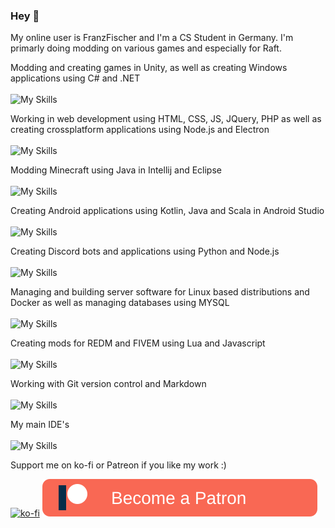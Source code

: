 ### Hey :wave:

My online user is FranzFischer and I'm a CS Student in Germany. I'm primarly doing modding on various games and especially for Raft.

Modding and creating games in Unity, as well as creating Windows applications using C# and .NET
\
\
![My Skills](https://skillicons.dev/icons?i=cs,dotnet,unity,windows)

Working in web development using HTML, CSS, JS, JQuery, PHP as well as creating crossplatform applications using Node.js and Electron
\
\
![My Skills](https://skillicons.dev/icons?i=html,css,js,jquery,php,nodejs,electron)

Modding Minecraft using Java in Intellij and Eclipse 
\
\
![My Skills](https://skillicons.dev/icons?i=java,idea,eclipse)

Creating Android applications using Kotlin, Java and Scala in Android Studio
\
\
![My Skills](https://skillicons.dev/icons?i=kotlin,java,scala,androidstudio)

Creating Discord bots and applications using Python and Node.js
\
\
![My Skills](https://skillicons.dev/icons?i=py,nodejs,discord,bots,anaconda)

Managing and building server software for Linux based distributions and Docker as well as managing databases using MYSQL
\
\
![My Skills](https://skillicons.dev/icons?i=bash,linux,ubuntu,debian,arch,docker,mysql)

Creating mods for REDM and FIVEM using Lua and Javascript
\
\
![My Skills](https://skillicons.dev/icons?i=lua,js)

Working with Git version control and Markdown
\
\
![My Skills](https://skillicons.dev/icons?i=git,github,gitlab,md,latex)

My main IDE's
\
\
![My Skills](https://skillicons.dev/icons?i=visualstudio,vscode)

Support me on ko-fi or Patreon if you like my work :)

[![ko-fi](https://ko-fi.com/img/githubbutton_sm.svg)](https://ko-fi.com/U7U1XZHXW)
[![Patreon](https://raw.githubusercontent.com/FranzFischer78/FranzFischer78/refs/heads/main/PatreonButton.svg)](https://patreon.com/FranzFischer?utm_medium=unknown&utm_source=join_link&utm_campaign=creatorshare_creator&utm_content=copyLink)
